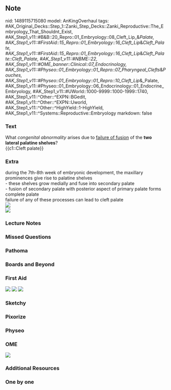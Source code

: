 ## Note
nid: 1489115715080
model: AnKingOverhaul
tags: #AK_Original_Decks::Step_1::Zanki_Step_Decks::Zanki_Reproductive::The_Embryology_That_Shouldnt_Exist, #AK_Step1_v11::#B&B::20_Repro::01_Embryology::08_Cleft_Lip_&_Palate, #AK_Step1_v11::#FirstAid::15_Repro::01_Embryology::16_Cleft_Lip_&_Cleft_Palate, #AK_Step1_v11::#FirstAid::15_Repro::01_Embryology::16_Cleft_Lip_&_Cleft_Palate::Cleft_Palate, #AK_Step1_v11::#NBME::22, #AK_Step1_v11::#OME_banner::Clinical::07_Endocrinology, #AK_Step1_v11::#Physeo::01_Embryology::01_Repro::07_Pharyngeal_Clefts_&_Pouches, #AK_Step1_v11::#Physeo::01_Embryology::01_Repro::10_Cleft_Lip_&_Palate, #AK_Step1_v11::#Physeo::01_Embryology::06_Endocrinology::01_Endocrine_Embryology, #AK_Step1_v11::#UWorld::1000-9999::1000-1999::1740, #AK_Step1_v11::^Other::^EXPN::BGedit, #AK_Step1_v11::^Other::^EXPN::Uworld, #AK_Step1_v11::^Other::^HighYield::1-HighYield, #AK_Step1_v11::^Systems::Reproductive::Embryology
markdown: false

### Text
<div>
  What <i>congenital abnormality</i> arises due to <u>failure of
  fusion</u> of the <b>two lateral palatine shelves</b>?
</div>
<div>
  {{c1::Cleft palate}}
</div>

### Extra
<div>
  during the 7th-8th week of embryonic development, the maxillary
  prominences give rise to palatine shelves
</div>
<div>
  - these shelves grow medially and fuse into secondary palate
</div>
<div>
  - fusion of secondary palate with posterior aspect of primary
  palate forms complete palate
</div>
<div>
  failure of any of these processes can lead to cleft palate
</div>
<div><img src="paste-38152194490369.jpg"></div>
<div><img src="paste-26757646254081.jpg"></div>

### Lecture Notes


### Missed Questions


### Pathoma


### Boards and Beyond


### First Aid
<img src="tmp4bfdqV.png"> <img src="tmpHZFGD1.png"> <img src=
"tmpUZo2cE.png">

### Sketchy


### Pixorize


### Physeo


### OME
<div class="ome-widget">
  <a href=
  "https://onlinemeded.org/spa/endocrinology?ref=anki"><img src=
  "_OME_AnkiFlashcards_Topic_2.png"></a>
</div>

### Additional Resources


### One by one

